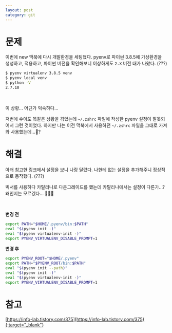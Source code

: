 ```yaml
---
layout: post
category: git
---
```


# 문제

이번에 new 맥북에 다시 개발환경을 세팅했다. 
pyenv로 파이썬 3.8.5에 가상환경을 생성하고, 적용하고, 파이썬 버전을 확인해보니 이상하게도 `2.X` 버전 대가 나왔다. (???)

```bash
$ pyenv virtualenv 3.8.5 venv
$ pyenv local venv 
$ python -V
2.7.10
```

<br>

이 상황... 어딘가 익숙하다...

저번에 수아도 똑같은 상황을 겪었는데 `~/.zshrc` 파일에 작성한 pyenv 설정이 잘못되어서 그런 것이었다.
하지만 나는 이전 맥북에서 사용하던 `~/.zshrc` 파일을 그대로 가져와 사용했는데...🤔?

# 해결

아래 참고한 링크에서 설정을 보니 나랑 달랐다. 나한테 없는 설정을 추가해주니 정상적으로 동작했다. (???)

빅서를 사용하다 카탈리나로 다운그레이드를 했는데 카탈리나에서는 설정이 다른가...? 왜인지는 모르겠다... 🤔🤔🤔

<br>

**변경 전**

```bash
export PATH="$HOME/.pyenv/bin:$PATH"
eval "$(pyenv init -)"
eval "$(pyenv virtualenv-init -)"
export PYENV_VIRTUALENV_DISABLE_PROMPT=1
```

**변경 후**

```bash
export PYENV_ROOT="$HOME/.pyenv"
export PATH="$PYENV_ROOT/bin:$PATH"
eval "$(pyenv init --path)"
eval "$(pyenv init -)"
eval "$(pyenv virtualenv-init -)"
export PYENV_VIRTUALENV_DISABLE_PROMPT=1
```

# 참고

[https://info-lab.tistory.com/375](https://info-lab.tistory.com/375){:target="_blank"}
